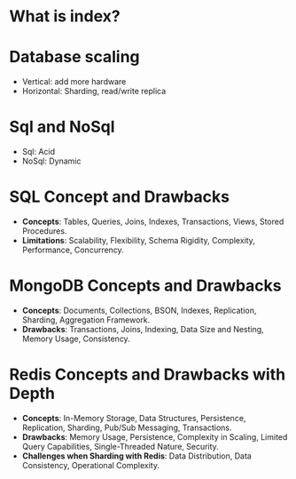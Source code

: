 # What is index?
# Database scaling
- Vertical: add more hardware
- Horizontal: Sharding, read/write replica

# Sql and NoSql
- Sql: Acid
- NoSql: Dynamic

# **SQL Concept and Drawbacks**
- **Concepts**: Tables, Queries, Joins, Indexes, Transactions, Views, Stored Procedures.
- **Limitations**: Scalability, Flexibility, Schema Rigidity, Complexity, Performance, Concurrency.

# **MongoDB Concepts and Drawbacks**
- **Concepts**: Documents, Collections, BSON, Indexes, Replication, Sharding, Aggregation Framework.
- **Drawbacks**: Transactions, Joins, Indexing, Data Size and Nesting, Memory Usage, Consistency.

# **Redis Concepts and Drawbacks with Depth**
- **Concepts**: In-Memory Storage, Data Structures, Persistence, Replication, Sharding, Pub/Sub Messaging, Transactions.
- **Drawbacks**: Memory Usage, Persistence, Complexity in Scaling, Limited Query Capabilities, Single-Threaded Nature, Security.
- **Challenges when Sharding with Redis**: Data Distribution, Data Consistency, Operational Complexity.
